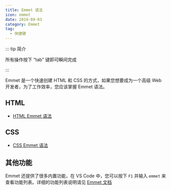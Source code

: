 ```yaml
---
title: Emmet 语法
icon: emmet
date: 2019-09-03
category: Emmet
tag:
  - 快捷键
---
```


::: tip 简介

所有操作按下 “tab” 键即可瞬间完成

:::

Emmet 是一个快速创建 HTML 和 CSS 的方式，如果您想要成为一个高级 Web 开发者，为了工作效率，您应该掌握 Emmet 语法。

<!-- more -->

## HTML

- [HTML Emmet 语法](html.md)

## CSS

- [CSS Emmet 语法](CSS.md)

## 其他功能

Emmet 还提供了很多内置功能，在 VS Code 中，您可以按下 `F1` 并输入 `emmet` 来查看功能列表。详细的功能列表说明请见 [Emmet 文档](https://docs.emmet.io/actions/)
